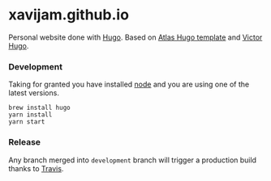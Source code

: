 # xavijam.github.io

Personal website done with [Hugo](http://gohugo.io). Based on [Atlas Hugo template](https://github.com/indigotree/atlas) and [Victor Hugo](https://github.com/netlify/victor-hugo).

### Development

Taking for granted you have installed [node](http://nodejs.org) and you are using one of the latest versions.

```
brew install hugo
yarn install
yarn start
```

### Release

Any branch merged into `development` branch will trigger a production build thanks to [Travis](http://travis-ci.org).

